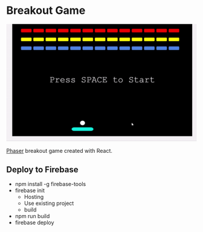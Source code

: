 # Breakout Game

![](breakout.gif)

[Phaser](https://phaser.io/) breakout game created with React.

## Deploy to Firebase

- npm install -g firebase-tools
- firebase init
  - Hosting
  - Use existing project
  - build
- npm run build
- firebase deploy
